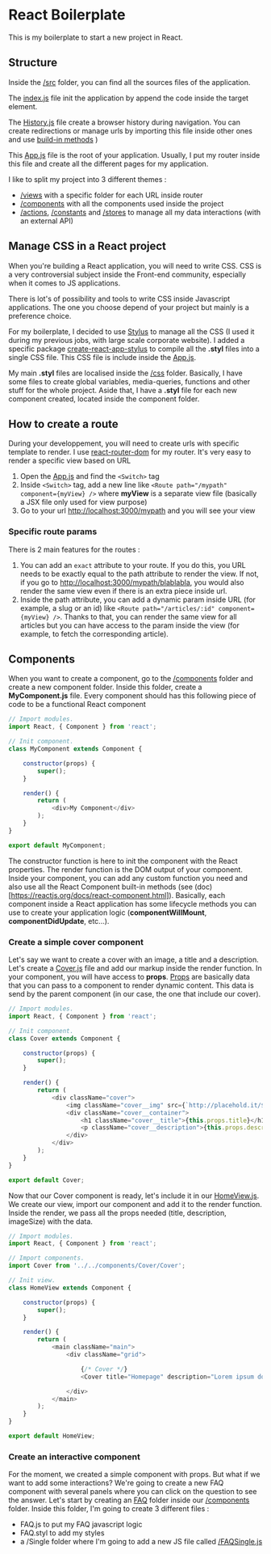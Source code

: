# React Boilerplate

This is my boilerplate to start a new project in React.

## Structure

Inside the [/src](./src/views) folder, you can find all the sources files of the application.

The [index.js](./src/index.js) file init the application by append the code inside the target element.

The [History.js](./src/History.js) file create a browser history during navigation. You can create redirections or manage urls by importing this file inside other ones and use [build-in methods](https://www.npmjs.com/package/history) )

This [App.js](./src/App.js) file is the root of your application. Usually, I put my router inside this file and create all the different pages for my application.

I like to split my project into 3 different themes :
- [/views](./src/views) with a specific folder for each URL inside router
- [/components](./src/components) with all the components used inside the project
- [/actions](./src/actions), [/constants](./src/constants) and [/stores](./src/stores) to manage all my data interactions (with an external API)

## Manage CSS in a React project

When you're building a React application, you will need to write CSS. CSS is a very controversial subject inside the Front-end community, especially when it comes to JS applications.

There is lot's of possibility and tools to write CSS inside Javascript applications. The one you choose depend of your project but mainly is a preference choice.

For my boilerplate, I decided to use [Stylus](http://stylus-lang.com/) to manage all the CSS (I used it during my previous jobs, with large scale corporate website). I added a specific package [create-react-app-stylus](https://github.com/rickharrison/create-react-app-stylus) to compile all the **.styl** files into a single CSS file. This CSS file is include inside the [App.js](./src/App.js).

My main **.styl** files are localised inside the [/css](./src/css) folder. Basically, I have some files to create global variables, media-queries, functions and other stuff for the whole project. Aside that, I have a **.styl** file for each new component created, located inside the component folder.

## How to create a route

During your developpement, you will need to create urls with specific template to render. I use [react-router-dom](https://reacttraining.com/react-router/web/guides/philosophy) for my router. It's very easy to render a specific view based on URL
1. Open the [App.js](./src/App.js) and find the `<Switch>` tag
2. Inside `<Switch>` tag, add a new line like `<Route path="/mypath" component={myView} />` where **myView** is a separate view file (basically a JSX file only used for view purpose)
3. Go to your url [http://localhost:3000/mypath](http://localhost:3000/mypath) and you will see your view

### Specific route params

There is 2 main features for the routes :
1. You can add an `exact` attribute to your route. If you do this, you URL needs to be exactly equal to the path attribute to render the view. If not, if you go to [http://localhost:3000/mypath/blablabla](http://localhost:3000/mypath/blablabla), you would also render the same view even if there is an extra piece inside url.
2. Inside the path attribute, you can add a dynamic param inside URL (for example, a slug or an id) like `<Route path="/articles/:id" component={myView} />`. Thanks to that, you can render the same view for all articles but you can have access to the param inside the view (for example, to fetch the corresponding article).

## Components

When you want to create a component, go to the [/components](./src/components) folder and create a new component folder. Inside this folder, create a **MyComponent.js** file. Every component should has this following piece of code to be a functional React component

```javascript
// Import modules.
import React, { Component } from 'react';

// Init component.
class MyComponent extends Component {

	constructor(props) {
		super();
	}

	render() {
		return (
			<div>My Component</div>
		);
	}
}

export default MyComponent;
```

The constructor function is here to init the component with the React properties. The render function is the DOM output of your component. Inside your component, you can add any custom function you need and also use all the React Component built-in methods (see (doc)[https://reactjs.org/docs/react-component.html]). Basically, each component inside a React application has some lifecycle methods you can use to create your application logic (**componentWillMount**, **componentDidUpdate**, etc...).

### Create a simple cover component

Let's say we want to create a cover with an image, a title and a description. Let's create a [Cover.js](./src/components/Cover/Cover.js) file and add our markup inside the render function. In your component, you will have access to **props**. [Props](https://reactjs.org/docs/components-and-props.html) are basically data that you can pass to a component to render dynamic content. This data is send by the parent component (in our case, the one that include our cover).

```javascript
// Import modules.
import React, { Component } from 'react';

// Init component.
class Cover extends Component {

	constructor(props) {
		super();
	}

	render() {
		return (
			<div className="cover">
				<img className="cover__img" src={`http://placehold.it/${this.props.imageSize}`} alt=""/>
				<div className="cover__container">
					<h1 className="cover__title">{this.props.title}</h1>
					<p className="cover__description">{this.props.description}</p>
				</div>
			</div>
		);
	}
}

export default Cover;
```

Now that our Cover component is ready, let's include it in our [HomeView.js](./src/components/HomeView/HomeView.js). We create our view, import our component and add it to the render function. Inside the render, we pass all the props needed (title, description, imageSize) with the data.

```javascript
// Import modules.
import React, { Component } from 'react';

// Import components.
import Cover from '../../components/Cover/Cover';

// Init view.
class HomeView extends Component {

	constructor(props) {
		super();
	}

	render() {
		return (
			<main className="main">
				<div className="grid">

					{/* Cover */}
					<Cover title="Homepage" description="Lorem ipsum dolor sit amet, consectetur adipiscing elit." imageSize="1280x800"/>

				</div>
			</main>
		);
	}
}

export default HomeView;
```

### Create an interactive component

For the moment, we created a simple component with props. But what if we want to add some interactions? We're going to create a new FAQ component with several panels where you can click on the question to see the answer. Let's start by creating an [FAQ](./src/components/FAQ) folder inside our [/components](./src/components) folder. Inside this folder, I'm going to create 3 different files :
- FAQ.js to put my FAQ javascript logic
- FAQ.styl to add my styles
- a /Single folder where I'm going to add a new JS file called [/FAQSingle.js](./src/components/FAQ/Single/FAQSingle.js)
